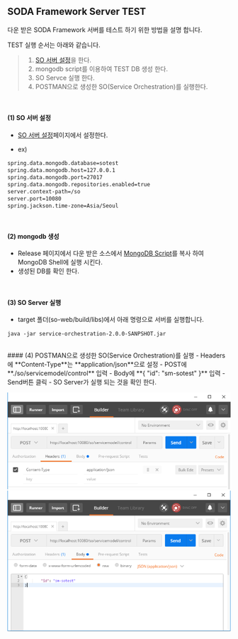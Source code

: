 ## SODA Framework Server TEST

다운 받은 SODA Framework 서버를 테스트 하기 위한 방법을 설명 합니다.

TEST 실행 순서는 아래와 같습니다.

> 1. [SO 서버 설정](./configuration.md)을 한다.
> 2. mongodb script를 이용하여 TEST DB 생성 한다.
> 3. SO Servce 실행 한다.
> 4. POSTMAN으로 생성한 SO(Service Orchestration)를 실행한다.


<br>

#### (1) SO 서버 설정
- [SO 서버 설정](./configuration.md)페이지에서 설정한다.

- ex)
~~~
spring.data.mongodb.database=sotest
spring.data.mongodb.host=127.0.0.1
spring.data.mongodb.port=27017
spring.data.mongodb.repositories.enabled=true
server.context-path=/so
server.port=10080
spring.jackson.time-zone=Asia/Seoul
~~~
<br>

#### (2) mongodb 생성
- Release 페이지에서 다운 받은 소스에서 [MongoDB Script](./mongodb_script.txt)를 복사 하여 MongoDB Shell에 실행 시킨다.
- 생성된 DB를 확인 한다.
<br>

#### (3) SO Server 실행
- target 폴더(so-web/build/libs)에서 아래 명령으로 서버를 실행합니다.

 ```
java -jar service-orchestration-2.0.0-SANPSHOT.jar
 ```

<br>
#### (4) POSTMAN으로 생성한 SO(Service Orchestration)를 실행
- Headers에 **Content-Type**는 **application/json**으로 설정
- POST에 **./so/servicemodel/control** 입력
- Body에 **{ "id": "sm-sotest" }** 입력
- Send버튼 클릭
- SO Server가 실행 되는 것을 확인 한다.

![POSTMAN HEADERS](./img/postman1.png)
<br>
![POSTMAN BODY](./img/postman2.png)